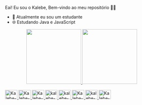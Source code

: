 Eai! Eu sou o Kalebe, Bem-vindo ao meu repositório ✌🏻
- 👾 Atualmente eu sou um estudante
- 🌐 Estudando Java e JavaScript 

<div align="center"; display:"flex";>
<a href="https://github.com/DevKalebe"/>
   <img height="180em" src="https://github-readme-stats.vercel.app/api?username=DevKalebe&show_icons=true&theme=midnight-purple&include_all_commits=true&count_private=true"/>
   <img height="180em" src="https://github-readme-stats.vercel.app/api/top-langs/?username=DevKalebe&layout=compact&langs_count=7&theme=midnight-purple"/>     
</div>
<br>
<div style="display: inline_block">
            <img alt="Kalebe-Java" height="30" width="40" src="https://cdn.jsdelivr.net/gh/devicons/devicon/icons/java/java-plain-wordmark.svg" />          
            <img alt="Kalebe-Spring" height="30" width="40" src="https://cdn.jsdelivr.net/gh/devicons/devicon/icons/spring/spring-original-wordmark.svg" />
            <img alt="Kalebe-React" height="30" width="40" src="https://cdn.jsdelivr.net/gh/devicons/devicon/icons/react/react-original-wordmark.svg" />
            <img alt="kalebe-Js" height="30" width="40" src="https://cdn.jsdelivr.net/gh/devicons/devicon/icons/javascript/javascript-original.svg" />
            <img alt="kalebe-Html" height="30" width="40" src="https://cdn.jsdelivr.net/gh/devicons/devicon/icons/html5/html5-original-wordmark.svg" />             
            <img alt="Kalebe-Css" height="30" width="40" src="https://cdn.jsdelivr.net/gh/devicons/devicon/icons/css3/css3-original-wordmark.svg" />         
            <img alt="kalebe-Sass" height="30" width="40" src="https://cdn.jsdelivr.net/gh/devicons/devicon/icons/sass/sass-original.svg" />      
            <img alt="Kalebe-Vscode" height="30" width="40" src="https://cdn.jsdelivr.net/gh/devicons/devicon/icons/vscode/vscode-original-wordmark.svg" />
</div>
